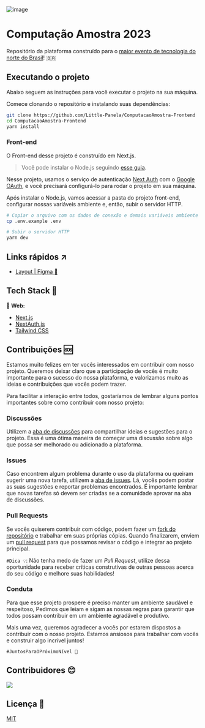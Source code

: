 ![image](https://computacao-amostra.com/static/img/comp-amostra-banner.png)
# Computação Amostra 2023

Repositório da plataforma construído para o [maior evento de tecnologia do norte do Brasil](https://computacao-amostra.com)! :brazil:

## Executando o projeto

Abaixo seguem as instruções para você executar o projeto na sua máquina.

Comece clonando o repositório e instalando suas dependências:

```sh
git clone https://github.com/Little-Panela/ComputacaoAmostra-Frontend
cd ComputacaoAmostra-Frontend
yarn install
```

### Front-end

O Front-end desse projeto é construído em Next.js.

> Você pode instalar o Node.js seguindo [esse guia](https://efficient-sloth-d85.notion.site/Instalando-o-Node-js-d40fdabe8f0a491eb33b85da93d90a2f).

Nesse projeto, usamos o serviço de autenticação [Next Auth](https://next-auth.js.org/) com o [Google OAuth](https://developers.google.com/identity/protocols/oauth2), e você precisará configurá-lo para rodar o projeto em sua máquina.

Após instalar o Node.js, vamos acessar a pasta do projeto front-end, configurar nossas variáveis ambiente e, então, subir o servidor HTTP.

```sh
# Copiar o arquivo com os dados de conexão e demais variáveis ambiente
cp .env.example .env

# Subir o servidor HTTP
yarn dev
```

## Links rápidos ↗

- [Layout | Figma 🎨](https://www.figma.com/file/ZbegAlPckgUKdnITZbyQx6/CompAmostra?type=design&node-id=0%3A1&t=MWFOolczbpiJFx4m-1)

## Tech Stack 💜

**📱 Web:**

- [Next.js](https://nextjs.org)
- [NextAuth.js](https://next-auth.js.org)
- [Tailwind CSS](https://tailwindcss.com)

## Contribuições 🆘

Estamos muito felizes em ter vocês interessados em contribuir com nosso projeto. Queremos deixar claro que a participação de vocês é muito importante para o sucesso do nossa plataforma, e valorizamos muito as ideias e contribuições que vocês podem trazer.

Para facilitar a interação entre todos, gostaríamos de lembrar alguns pontos importantes sobre como contribuir com nosso projeto:

### Discussões

Utilizem a [aba de discussões](https://github.com/Little-Panela/ComputacaoAmostra-Frontend/discussions) para compartilhar ideias e sugestões para o projeto. Essa é uma ótima maneira de começar uma discussão sobre algo que possa ser melhorado ou adicionado a plataforma.

### Issues

Caso encontrem algum problema durante o uso da plataforma ou queiram sugerir uma nova tarefa, utilizem a [aba de issues](https://github.com/Little-Panela/ComputacaoAmostra-Frontend/issues). Lá, vocês podem postar as suas sugestões e reportar problemas encontrados. É importante lembrar que novas tarefas só devem ser criadas se a comunidade aprovar na aba de discussões.

### Pull Requests

Se vocês quiserem contribuir com código, podem fazer um [fork do repositório](https://github.com/Little-Panela/ComputacaoAmostra-Frontend/fork) e trabalhar em suas próprias cópias. Quando finalizarem, enviem um [pull request](https://github.com/Little-Panela/ComputacaoAmostra-Frontend/pulls) para que possamos revisar o código e integrar ao projeto principal.

`#Dica 💡`: Não tenha medo de fazer um _Pull Request_, utilize dessa oportunidade para receber críticas construtivas de outras pessoas acerca do seu código e melhore suas habilidades!

### Conduta

Para que esse projeto prospere é preciso manter um ambiente saudável e respeitoso, Pedimos que leiam e sigam as nossas regras para garantir que todos possam contribuir em um ambiente agradável e produtivo.

Mais uma vez, queremos agradecer a vocês por estarem dispostos a contribuir com o nosso projeto. Estamos ansiosos para trabalhar com vocês e construir algo incrível juntos!

`#JuntosParaOPróximoNível 🚀`

## Contribuidores 😊

<a href="https://github.com/Little-Panela/ComputacaoAmostra-Frontend/graphs/contributors">
  <img src="https://contrib.rocks/image?repo=Little-Panela/ComputacaoAmostra-Frontend" />
</a>

## Licença 📃

[MIT](https://github.com/Little-Panela/ComputacaoAmostra-Frontend/blob/main/LICENSE)